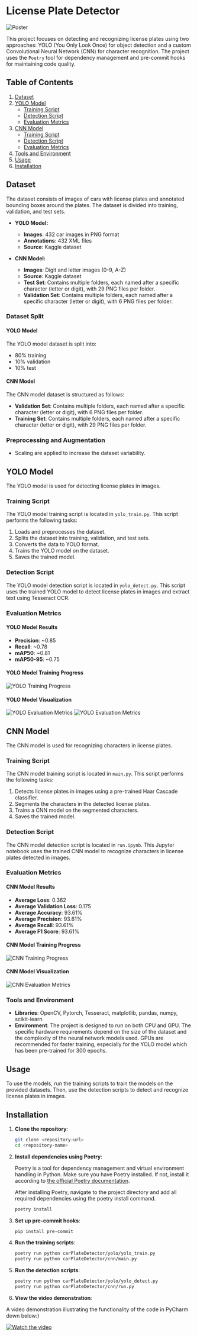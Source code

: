 # License Plate Detector

![Poster](images/SkanerRejestracji.jpg)

This project focuses on detecting and recognizing license plates using two approaches: YOLO (You Only Look Once) for object detection and a custom Convolutional Neural Network (CNN) for character recognition. The project uses the `Poetry` tool for dependency management and pre-commit hooks for maintaining code quality.

## Table of Contents
1. [Dataset](#dataset)
2. [YOLO Model](#yolo-model)
    - [Training Script](#training-script)
    - [Detection Script](#detection-script)
    - [Evaluation Metrics](#evaluation-metrics)
3. [CNN Model](#cnn-model)
    - [Training Script](#training-script-1)
    - [Detection Script](#detection-script-1)
    - [Evaluation Metrics](#evaluation-metrics-1)
4. [Tools and Environment](#tools-and-environment)
5. [Usage](#usage)
6. [Installation](#installation)

## Dataset

The dataset consists of images of cars with license plates and annotated bounding boxes around the plates. The dataset is divided into training, validation, and test sets.

- **YOLO Model:**
  - **Images**: 432 car images in PNG format
  - **Annotations**: 432 XML files
  - **Source**: Kaggle dataset

- **CNN Model:**
  - **Images**: Digit and letter images (0-9, A-Z)
  - **Source**: Kaggle dataset
  - **Test Set**: Contains multiple folders, each named after a specific character (letter or digit), with 29 PNG files per folder.
  - **Validation Set**: Contains multiple folders, each named after a specific character (letter or digit), with 6 PNG files per folder.

### Dataset Split

#### YOLO Model
The YOLO model dataset is split into:
- 80% training
- 10% validation
- 10% test

#### CNN Model
The CNN model dataset is structured as follows:
- **Validation Set**: Contains multiple folders, each named after a specific character (letter or digit), with 6 PNG files per folder.
- **Training Set**: Contains multiple folders, each named after a specific character (letter or digit), with 29 PNG files per folder.

### Preprocessing and Augmentation
- Scaling are applied to increase the dataset variability.

## YOLO Model

The YOLO model is used for detecting license plates in images.

### Training Script

The YOLO model training script is located in `yolo_train.py`. This script performs the following tasks:

1. Loads and preprocesses the dataset.
2. Splits the dataset into training, validation, and test sets.
3. Converts the data to YOLO format.
4. Trains the YOLO model on the dataset.
5. Saves the trained model.

### Detection Script

The YOLO model detection script is located in `yolo_detect.py`. This script uses the trained YOLO model to detect license plates in images and extract text using Tesseract OCR.

### Evaluation Metrics

#### YOLO Model Results

- **Precision**: ~0.85
- **Recall**: ~0.78
- **mAP50**: ~0.81
- **mAP50-95**: ~0.75

#### YOLO Model Training Progress
![YOLO Training Progress](images/Yolo_wykresy.jpg)

#### YOLO Model Visualization
![YOLO Evaluation Metrics](images/image_1.png)
![YOLO Evaluation Metrics](images/image_2.png)

## CNN Model

The CNN model is used for recognizing characters in license plates.

### Training Script

The CNN model training script is located in `main.py`. This script performs the following tasks:

1. Detects license plates in images using a pre-trained Haar Cascade classifier.
2. Segments the characters in the detected license plates.
3. Trains a CNN model on the segmented characters.
4. Saves the trained model.

### Detection Script

The CNN model detection script is located in `run.ipynb`. This Jupyter notebook uses the trained CNN model to recognize characters in license plates detected in images.

### Evaluation Metrics

#### CNN Model Results

- **Average Loss**: 0.362
- **Average Validation Loss**: 0.175
- **Average Accuracy**: 93.61%
- **Average Precision**: 93.61%
- **Average Recall**: 93.61%
- **Average F1 Score**: 93.61%

#### CNN Model Training Progress
![CNN Training Progress](images/CNN_wykresy.jpg)

#### CNN Model Visualization
![CNN Evaluation Metrics](images/image_3.png)

### Tools and Environment

- **Libraries**: OpenCV, Pytorch, Tesseract, matplotlib, pandas, numpy, scikit-learn
- **Environment**: The project is designed to run on both CPU and GPU. The specific hardware requirements depend on the size of the dataset and the complexity of the neural network models used. GPUs are recommended for faster training, especially for the YOLO model which has been pre-trained for 300 epochs.

## Usage

To use the models, run the training scripts to train the models on the provided datasets. Then, use the detection scripts to detect and recognize license plates in images.

## Installation

1. **Clone the repository**:
    ```sh
    git clone <repository-url>
    cd <repository-name>
    ```

2. **Install dependencies using Poetry**:
   
    Poetry is a tool for dependency management and virtual environment handling in Python. Make sure you have Poetry installed. If not, install it according to [the official Poetry documentation](https://python-poetry.org/docs/).

    After installing Poetry, navigate to the project directory and add all required dependencies using the poetry install command.

    ```sh
    poetry install
    ```

3. **Set up pre-commit hooks**:
    ```sh
    pip install pre-commit
    ```

4. **Run the training scripts**:
    ```sh
    poetry run python carPlateDetector/yolo/yolo_train.py
    poetry run python carPlateDetector/cnn/main.py
    ```

5. **Run the detection scripts**:
    ```sh
    poetry run python carPlateDetector/yolo/yolo_detect.py
    poetry run python carPlateDetector/cnn/run.py
    ```

6. **View the video demonstration**:

A video demonstration illustrating the functionality of the code in PyCharm down below:)

[![Watch the video](https://docs.openvino.ai/2024/_images/vehicle-license-plate-detection-barrier-0106.jpeg)](https://www.youtube.com/watch?v=XgktLbXLYvM&ab_channel=NikodemKunach)

